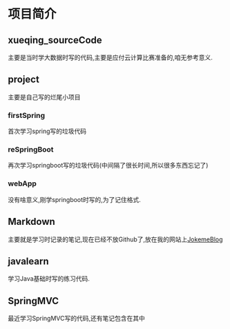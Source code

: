 # 项目简介


## xueqing_sourceCode
主要是当时学大数据时写的代码,主要是应付云计算比赛准备的,咱无参考意义.

## project
主要是自己写的烂尾小项目	
	
### firstSpring
首次学习spring写的垃圾代码

### reSpringBoot
再次学习springboot写的垃圾代码(中间隔了很长时间,所以很多东西忘记了)

### webApp
没有啥意义,刚学springboot时写的,为了记住格式.

## Markdown
主要就是学习时记录的笔记,现在已经不放Github了,放在我的网站上[JokemeBlog](https://jokeme.top)

## javalearn
学习Java基础时写的练习代码.

## SpringMVC
最近学习SpringMVC写的代码,还有笔记包含在其中
